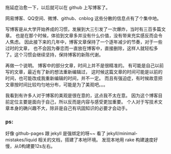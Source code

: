 拖延症治愈一下，以后就可以在 github 上写博客了。

网易博客、QQ空间、微博、github、cnblog 这些分散的信息点有了个集中地。

写博客是从大学开始养成的习惯，发展到大三引发了一次爆炸，当时有三百多篇文章。
也是在那个时候，体验到文章多并没有什么价值，没有带来充实感反而会令人焦虑。
因此接下来的几年中，博客文章保持了一个逐年减少的节奏，对于一些过时的文章，
也不会因为眷恋而一直放在博客中，直接删除，这样人就轻松多了。这个习惯会继续坚持，保持博客的新陈代谢。

再做一个说明。
博客中的部分文章，时间上并不是很精准的。
有可能是自己以前写的文章，最近有了新的想法重新编辑过，
这时候这篇文章的时间可能是以前的时间，也可能改成我重新编辑的时间，并不一定。
而且有强迫症，有时候故意把文章按时间比较均匀地分布，可能是为了美观吧。。。

我看到有许多人对于博客的美观是很在意的，这点我不太在意。
因为这个博客目前定位主要是面向于自己，所以反而是内容与感受更加重要。
个人对于写技术文章本身的确兴趣不大，除非是自己有巩固知识的必要才会动手。

### ps:

好像 github-pages 跟 jekyll 是强绑定的呀~~
看了 jekyll/minimal-mistakes/liquid 相关的文档，搭建了本地环境。
发现本地用 rake 构建速度好慢，从0构建要12s左右。
